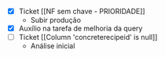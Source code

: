 - [x] Ticket [[NF sem chave - PRIORIDADE]]
	- Subir produção
- [x] Auxílio na tarefa de melhoria da query
- [ ] Ticket [[Column 'concreterecipeid' is null]]
	- Análise inicial